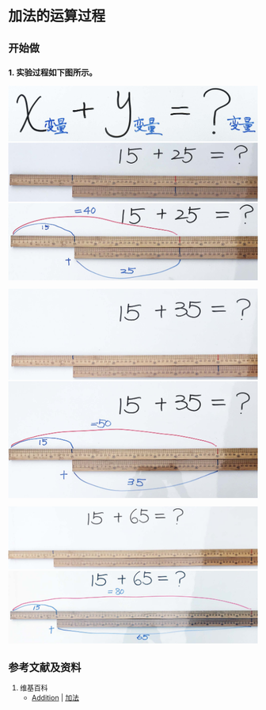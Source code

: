 # 加法的运算过程

## 开始做

### 1. 实验过程如下图所示。

![](/images/数轴/加减乘除的运算规律/加法的运算过程/1a0.jpg)
![](/images/数轴/加减乘除的运算规律/加法的运算过程/1a1.jpg)
![](/images/数轴/加减乘除的运算规律/加法的运算过程/1a2.jpg)

![](/images/数轴/加减乘除的运算规律/加法的运算过程/2a1.jpg)
![](/images/数轴/加减乘除的运算规律/加法的运算过程/2a2.jpg)

![](/images/数轴/加减乘除的运算规律/加法的运算过程/3a1.jpg)
![](/images/数轴/加减乘除的运算规律/加法的运算过程/3a2.jpg)


## 参考文献及资料

1. 维基百科
	- [Addition](https://en.wikipedia.org/wiki/Addition) | [加法](https://zh.wikipedia.org/wiki/%E5%8A%A0%E6%B3%95) 

